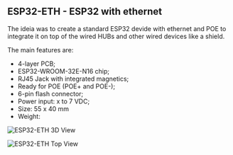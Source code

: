 ## ESP32-ETH - ESP32 with ethernet

The ideia was to create a standard ESP32 devide with ethernet and POE to integrate it on top of the wired HUBs and other wired devices like a shield.

The main features are:

* 4-layer PCB;
* ESP32-WROOM-32E-N16 chip;
* RJ45 Jack with integrated magnetics;
* Ready for POE (POE+ and POE-);
* 6-pin flash connector;
* Power input: x to 7 VDC;
* Size: 55 x 40 mm
* Weight:





![ESP32-ETH 3D View](https://drive.google.com/uc?id=1KbBaRBdLsomrQGRVvgyqmOY30YwwrDql)


![ESP32-ETH Top View](https://drive.google.com/uc?id=1MIIwG2e0fihbz8InjSmZnSODPgDao6gI)
